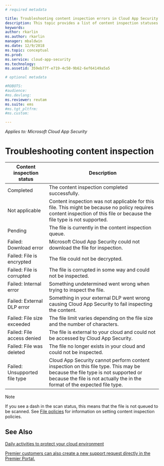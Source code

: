 ```yaml
---
# required metadata

title: Troubleshooting content inspection errors in Cloud App Security | Microsoft Docs
description: This topic provides a list of content inspection statuses and their meanings.
keywords:
author: rkarlin
ms.author: rkarlin
manager: mbaldwin
ms.date: 12/9/2018
ms.topic: conceptual
ms.prod:
ms.service: cloud-app-security
ms.technology:
ms.assetid: 359eb77f-e719-4c50-9b62-6ef64149a5a5

# optional metadata

#ROBOTS:
#audience:
#ms.devlang:
ms.reviewer: reutam
ms.suite: ems
#ms.tgt_pltfrm:
#ms.custom:

---
```

*Applies to: Microsoft Cloud App Security*


# Troubleshooting content inspection

|Content inspection status|Description|
|----|----|
|Completed|The content inspection completed successfully.|
|Not applicable|Content inspection was not applicable for this file. This might be because no policy requires content inspection of this file or because the file type is not supported.|
|Pending|The file is currently in the content inspection queue.|
|Failed: Download error|Microsoft Cloud App Security could not download the file for inspection.|
|Failed: File is encrypted|The file could not be decrypted.|
|Failed: File is corrupted|The file is corrupted in some way and could not be inspected.|
|Failed: Internal error|Something undetermined went wrong when trying to inspect the file.|
|Failed: External DLP error|Something in your external DLP went wrong causing Cloud App Security to fail inspecting the content.|
|Failed: File size exceeded|The file limit varies depending on the file size and the number of characters.|
|Failed: File access denied|The file is external to your cloud and could not be accessed by Cloud App Security.|
|Failed: File was deleted|The file no longer exists in your cloud and could not be inspected.|
|Failed: Unsupported file type|Cloud App Security cannot perform content inspection on this file type. This may be because the file type is not supported or because the file is not actually the in the format of the expected file type.|

> [!NOTE]
> If you see a dash in the scan status, this means that the file is not queued to be scanned. See [File policies](data-protection-policies.md) for information on setting content inspection policies.

## See Also  
[Daily activities to protect your cloud environment](daily-activities-to-protect-your-cloud-environment.md)   

[Premier customers can also create a new support request directly in the Premier Portal.](https://premier.microsoft.com/)  

